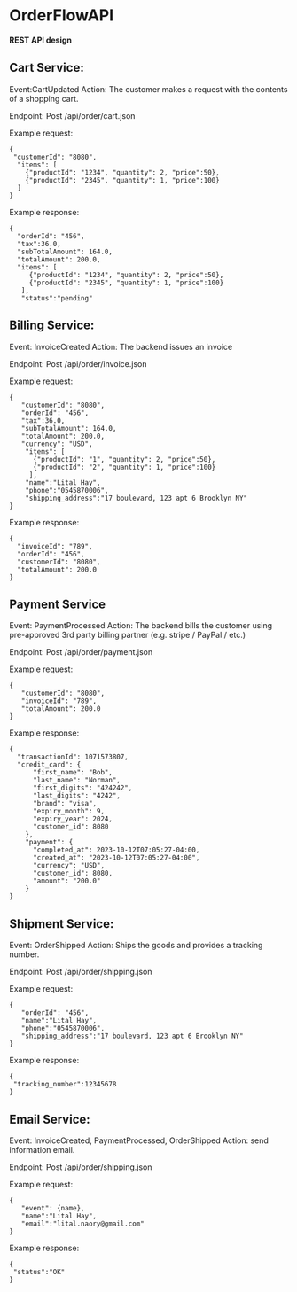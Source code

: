 # OrderFlowAPI

**REST API design**

## Cart Service:

Event:CartUpdated
Action: The customer makes a request with the contents of a shopping cart.

Endpoint: Post /api/order/cart.json

Example request:
```
{
 "customerId": "8080",
  "items": [
    {"productId": "1234", "quantity": 2, "price":50},
    {"productId": "2345", "quantity": 1, "price":100}
  ]
}
```

Example response:
```
{
  "orderId": "456",
  "tax":36.0,
  "subTotalAmount": 164.0,
  "totalAmount": 200.0,
  "items": [
     {"productId": "1234", "quantity": 2, "price":50},
     {"productId": "2345", "quantity": 1, "price":100}
   ],
   "status":"pending"
```


## Billing Service:

Event: InvoiceCreated
Action: The backend issues an invoice

Endpoint: Post /api/order/invoice.json

Example request:
```
{
   "customerId": "8080",
   "orderId": "456",
   "tax":36.0,
   "subTotalAmount": 164.0,
   "totalAmount": 200.0,
   "currency": "USD",
    "items": [
      {"productId": "1", "quantity": 2, "price":50},
      {"productId": "2", "quantity": 1, "price":100}
     ],
    "name":"Lital Hay",
    "phone":"0545870006",
    "shipping_address":"17 boulevard, 123 apt 6 Brooklyn NY"
}
```

Example response:
```
{
  "invoiceId": "789",
  "orderId": "456",
  "customerId": "8080",
  "totalAmount": 200.0
}
```

## Payment Service
Event: PaymentProcessed
Action: The backend bills the customer using pre-approved 3rd party billing partner (e.g. stripe / PayPal / etc.)

Endpoint: Post /api/order/payment.json

Example request:
```
{
   "customerId": "8080",
   "invoiceId": "789",
   "totalAmount": 200.0
}
```

Example response:
```
{
  "transactionId": 1071573807,
  "credit_card": {
      "first_name": "Bob",
      "last_name": "Norman",
      "first_digits": "424242",
      "last_digits": "4242",
      "brand": "visa",
      "expiry_month": 9,
      "expiry_year": 2024,
      "customer_id": 8080
    },
    "payment": {
      "completed_at": 2023-10-12T07:05:27-04:00,
      "created_at": "2023-10-12T07:05:27-04:00",
      "currency": "USD",
      "customer_id": 8080,
      "amount": "200.0"
    }
}
```


## Shipment Service:

Event: OrderShipped
Action: Ships the goods and provides a tracking number.

Endpoint: Post /api/order/shipping.json

Example request:
```
{
   "orderId": "456",
   "name":"Lital Hay",
   "phone":"0545870006",
   "shipping_address":"17 boulevard, 123 apt 6 Brooklyn NY"
}
```

Example response:
```
{
 "tracking_number":12345678
}
```


## Email Service:

Event: InvoiceCreated, PaymentProcessed, OrderShipped
Action: send information email.

Endpoint: Post /api/order/shipping.json

Example request:
```
{
   "event": {name},
   "name":"Lital Hay",
   "email":"lital.naory@gmail.com"
}
```

Example response:
```
{
 "status":"OK"
}
```


